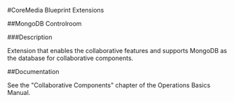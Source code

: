#CoreMedia Blueprint Extensions

##MongoDB Controlroom

###Description

Extension that enables the collaborative features and supports MongoDB as the database for collaborative components. 

##Documentation

See the "Collaborative Components" chapter of the Operations Basics Manual.
